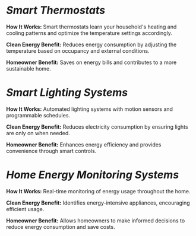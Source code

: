# *Smart Thermostats*

**How It Works:** Smart thermostats learn your household's heating and cooling patterns and optimize the temperature settings accordingly.

**Clean Energy Benefit:** Reduces energy consumption by adjusting the temperature based on occupancy and external conditions.

**Homeowner Benefit:** Saves on energy bills and contributes to a more sustainable home.

# *Smart Lighting Systems*

**How It Works:** Automated lighting systems with motion sensors and programmable schedules.

**Clean Energy Benefit:** Reduces electricity consumption by ensuring lights are only on when needed.

**Homeowner Benefit:** Enhances energy efficiency and provides convenience through smart controls.

# *Home Energy Monitoring Systems*

**How It Works:** Real-time monitoring of energy usage throughout the home.

**Clean Energy Benefit:** Identifies energy-intensive appliances, encouraging efficient usage.

**Homeowner Benefit:** Allows homeowners to make informed decisions to reduce energy consumption and save costs.
